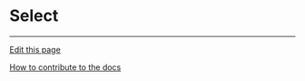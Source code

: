 # Select

  
---
[Edit this page](https://github.com/saascade/platform.saascade.com/edit/main/Hub/Organizations/Projects/Design/SubdomainWorkflows/BlueprintEditor/Select/README.md)

[How to contribute to the docs](../../../../../../../General/HowToContribute/README.md)
